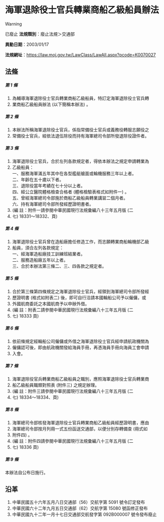 # 海軍退除役士官兵轉業商船乙級船員辦法


> [!WARNING]
> 已廢止
**法規類別**：廢止法規＞交通部

**異動日期**：2003/01/17  

**法規網址**：https://law.moj.gov.tw/LawClass/LawAll.aspx?pcode=K0070027



## 法條
##### 第 1 條
1. 為輔導海軍退除役士官兵轉業商船乙級船員，特訂定海軍退除役士官兵轉
1. 業商船乙級船員辦法 (以下簡稱本辦法) 。

##### 第 2 條
1. 本辦法所稱海軍退除役士官兵，係指常備役士官兵或義務役轉服志願役之
1. 常備役士官兵，經依法退伍除役而持有海軍總司令部所發退除役證件者。

##### 第 3 條
1. 海軍退除役士官兵，合於左列各款規定者，得依本辦法之規定申請轉業為
1. 乙級船員：  
一、服務海軍滿五年其中在各型艦艇艙面或輪機服務三年以上者。  
二、年齡在五十歲以下者。  
三、退除役當年考績在七十分以上者。  
四、經公立醫院體格檢查合格者 (體格檢驗表格式如附件一) 。  
五、曾經海軍總司令部施於商船乙級船員轉業講習二個月者。  
六、持有海軍總司令部所發經歷證明書者。
1.  (編      註：附件一請參閱中華民國現行法規彙編八十三年五月版 (二
1. 七) 18331～18332、頁)

##### 第 4 條
1. 海軍退除役士官兵曾在造船廠擔任修造工作，而志願轉業商船輪機部乙級
1. 船員，須合左列各款規定：  
一、經海軍造船廠技工訓練班結業者。  
二、服務造船廠五年以上者。  
三、合於本辦法第三條二、三、四各款之規定者。

##### 第 5 條
1. 合於第三條第四條規定之海軍退除役士官兵，經領到海軍總司令部所發經
1. 歷證明書 (格式如附表二) 後，即可自行洽請本國輪船公司予以僱傭，或
1. 外國航商委託之本國航商予以申辦外借。
1.  (編      註：附表二請參閱中華民國現行法規彙編八十三年五月版 (二
1. 七) 18333 頁)

##### 第 6 條
1. 依前條規定經輪船公司僱傭或外借之海軍退除役士官兵經申請航政機關為
1. 僱傭認可後，即由航政機關發給海員手冊，再憑海員手冊向海員工會申請
1. 入會。

##### 第 7 條
1. 海軍退除役官兵轉業商船乙級船員之職別，應照海軍退除役士官兵轉業商
1. 船乙級船員職類對照表 (附件三) 之規定辦理。
1.  (編      註：附件三請參閱中華民國現行法規彙編八十三年五月版 (二
1. 七) 18334～18334、頁)

##### 第 8 條
1. 海軍總司令部核發海軍退除役士官兵轉業商船乙級船員經歷證明書，應由
1. 海軍總司令部按月列冊一式五份函送交通部，以便分別存轉備查 (冊式如
1. 附件四) 。
1.  (編      註：附件四請參閱中華民國現行法規彙編八十三年五月版 (二
1. 七) 18336 頁)

##### 第 9 條
本辦法自公布日施行。

## 沿革
1. 中華民國五十六年五月八日交通部（56）交航字第 5091 號令訂定發布
1. 中華民國六十二年九月五日交通部（62）交航字第 15080  號函修正發布
1. 中華民國九十二年一月十七日交通部交航發字第 092B000007 號令發布廢止

